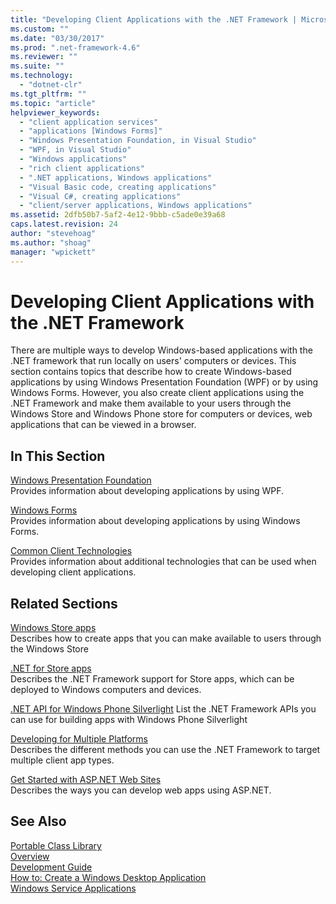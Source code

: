 ```yaml
---
title: "Developing Client Applications with the .NET Framework | Microsoft Docs"
ms.custom: ""
ms.date: "03/30/2017"
ms.prod: ".net-framework-4.6"
ms.reviewer: ""
ms.suite: ""
ms.technology: 
  - "dotnet-clr"
ms.tgt_pltfrm: ""
ms.topic: "article"
helpviewer_keywords: 
  - "client application services"
  - "applications [Windows Forms]"
  - "Windows Presentation Foundation, in Visual Studio"
  - "WPF, in Visual Studio"
  - "Windows applications"
  - "rich client applications"
  - ".NET applications, Windows applications"
  - "Visual Basic code, creating applications"
  - "Visual C#, creating applications"
  - "client/server applications, Windows applications"
ms.assetid: 2dfb50b7-5af2-4e12-9bbb-c5ade0e39a68
caps.latest.revision: 24
author: "stevehoag"
ms.author: "shoag"
manager: "wpickett"
---
```

# Developing Client Applications with the .NET Framework
There are multiple ways to develop Windows-based applications with the .NET framework that run locally on users' computers or devices. This section contains topics that describe how to create Windows-based applications by using Windows Presentation Foundation (WPF) or by using Windows Forms. However, you also create client applications using the .NET Framework and make them available to your users through the Windows Store and Windows Phone store for computers or devices, web applications that can be viewed in a browser.  
  
## In This Section  
 [Windows Presentation Foundation](../../docs/framework/wpf/index.md)  
 Provides information about developing applications by using WPF.  
  
 [Windows Forms](../../docs/framework/winforms/index.md)  
 Provides information about developing applications by using Windows Forms.  
  
 [Common Client Technologies](../../docs/framework/common-client-technologies/index.md)  
 Provides information about additional technologies that can be used when developing client applications.  
  
## Related Sections  
 [Windows Store apps](http://msdn.microsoft.com/windows/apps/)  
 Describes how to create apps that you can make available to users through the Windows Store  
  
 [.NET for Store apps](http://msdn.microsoft.com/library/windows/apps/br230302.aspx)  
 Describes the .NET Framework support for Store apps, which can be deployed to Windows computers and devices.  
  
 [.NET API for Windows Phone Silverlight](http://msdn.microsoft.com/library/windows/apps/xaml/jj207211\(v=vs.105\).aspx)  
 List the .NET Framework APIs you can use for building apps with Windows Phone Silverlight  
  
 [Developing for Multiple Platforms](../../docs/standard/cross-platform/index.md)  
 Describes the different methods you can use the .NET Framework to target multiple client app types.  
  
 [Get Started with ASP.NET Web Sites](http://www.asp.net/get-started/websites)  
 Describes the ways you can develop web apps using ASP.NET.  
  
## See Also  
 [Portable Class Library](../../docs/standard/cross-platform/cross-platform-development-with-the-portable-class-library.md)   
 [Overview](../../docs/framework/get-started/overview.md)   
 [Development Guide](../../docs/framework/development-guide.md)   
 [How to: Create a Windows Desktop Application](http://msdn.microsoft.com/library/47021403-eaca-4c34-946a-a26c42a64148)   
 [Windows Service Applications](../../docs/framework/windows-services/index.md)